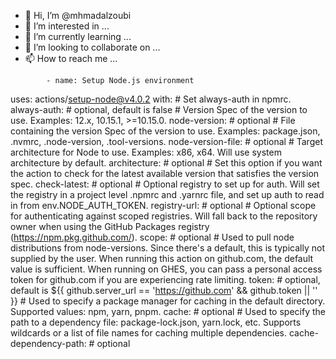 - 👋 Hi, I’m @mhmadalzoubi
- 👀 I’m interested in ...
- 🌱 I’m currently learning ...
- 💞️ I’m looking to collaborate on ...
- 📫 How to reach me ...

<!---
mhmadalzoubi/mhmadalzoubi is a ✨ special ✨ repository because its `README.md` (this file) appears on your GitHub profile.
You can click the Preview link to take a look at your changes.
--->
            - name: Setup Node.js environment
  uses: actions/setup-node@v4.0.2
  with:
    # Set always-auth in npmrc.
    always-auth: # optional, default is false
    # Version Spec of the version to use. Examples: 12.x, 10.15.1, >=10.15.0.
    node-version: # optional
    # File containing the version Spec of the version to use.  Examples: package.json, .nvmrc, .node-version, .tool-versions.
    node-version-file: # optional
    # Target architecture for Node to use. Examples: x86, x64. Will use system architecture by default.
    architecture: # optional
    # Set this option if you want the action to check for the latest available version that satisfies the version spec.
    check-latest: # optional
    # Optional registry to set up for auth. Will set the registry in a project level .npmrc and .yarnrc file, and set up auth to read in from env.NODE_AUTH_TOKEN.
    registry-url: # optional
    # Optional scope for authenticating against scoped registries. Will fall back to the repository owner when using the GitHub Packages registry (https://npm.pkg.github.com/).
    scope: # optional
    # Used to pull node distributions from node-versions. Since there's a default, this is typically not supplied by the user. When running this action on github.com, the default value is sufficient. When running on GHES, you can pass a personal access token for github.com if you are experiencing rate limiting.
    token: # optional, default is ${{ github.server_url == 'https://github.com' && github.token || '' }}
    # Used to specify a package manager for caching in the default directory. Supported values: npm, yarn, pnpm.
    cache: # optional
    # Used to specify the path to a dependency file: package-lock.json, yarn.lock, etc. Supports wildcards or a list of file names for caching multiple dependencies.
    cache-dependency-path: # optional
          
